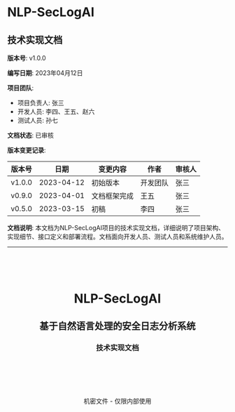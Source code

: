 # NLP-SecLogAI

## 技术实现文档

**版本号**: v1.0.0

**编写日期**: 2023年04月12日

**项目团队**:
- 项目负责人: 张三
- 开发人员: 李四、王五、赵六
- 测试人员: 孙七

**文档状态**: 已审核

**版本变更记录**:

| 版本号 | 日期 | 变更内容 | 作者 | 审核人 |
|-------|------|---------|------|-------|
| v1.0.0 | 2023-04-12 | 初始版本 | 开发团队 | 张三 |
| v0.9.0 | 2023-04-01 | 文档框架完成 | 王五 | 张三 |
| v0.5.0 | 2023-03-15 | 初稿 | 李四 | 张三 |

**文档说明**: 本文档为NLP-SecLogAI项目的技术实现文档，详细说明了项目架构、实现细节、接口定义和部署流程。文档面向开发人员、测试人员和系统维护人员。

---

<div style="text-align: center; margin-top: 100px;">
<h1>NLP-SecLogAI</h1>
<h2>基于自然语言处理的安全日志分析系统</h2>
<h3>技术实现文档</h3>
<p style="margin-top: 100px;">机密文件 - 仅限内部使用</p>
</div> 